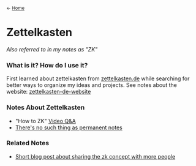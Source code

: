 <small>← [Home](page-1)</small>

# Zettelkasten
*Also referred to in my notes as "ZK"*

### What is it? How do I use it?

First learned about zettelkasten from [zettelkasten.de](https://zettelkasten.de/) while searching for better ways to organize my ideas and projects. See notes about the website: [zettelkasten-de-website](zettelkasten-de-website.md)


### Notes About Zettelkasten
- "How to ZK" [Video Q&A](videos-on-how-to-zk)
- [There's no such thing as permanent notes](zettelkasten-not-permanent-notes)


### Related Notes

- [Short blog post about sharing the zk concept with more people](show-people-zettelkasten-via-job-site)